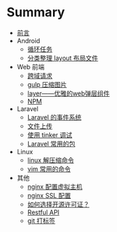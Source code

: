 # Summary

* [前言](README.md)
* Android
  - [循环任务](./android/postDelayed.md)
  - [分类整理 layout 布局文件](./android/layout-split.md)
* Web 前端
  - [跨域请求](./front-end/cors.md)
  - [gulp 压缩图片](./front-end/gulp-imagemin.md)
  - [layer——优雅的web弹层组件](./front-end/layer.md)
  - [NPM](./front-end/npm.md)
* Laravel
  - [Laravel 的事件系统](./laravel/event.md)
  - [文件上传](./laravel/upload.md)
  - [使用 tinker 调试](./laravel/tinker.md)
  - [Laravel 常用的包](./laravel/packages.md)
* Linux
  - [linux 解压缩命令](./linux/compress.md)
  - [vim 常用的命令](./linux/vim.md)
* 其他
  - [nginx 配置虚拟主机](./nginx/vhost.md)
  - [nginx SSL 配置](./nginx/ssl.md)
  - [如何选择开源许可证？](./License/how-to-select.md)
  - [Restful API](./Restful-API/introduction.md)
  - [git 打标签](./git/tag.md)